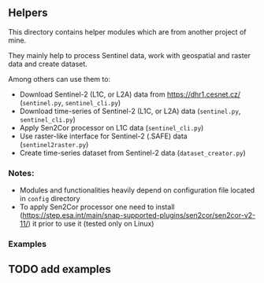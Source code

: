 ## Helpers

This directory contains helper modules which are from another project of mine.

They mainly help to process Sentinel data, work with geospatial and raster data and create dataset.

Among others can use them to:
- Download Sentinel-2 (L1C, or L2A) data from https://dhr1.cesnet.cz/ (`sentinel.py`, `sentinel_cli.py`)
- Download time-series of Sentinel-2 (L1C, or L2A) data (`sentinel.py`, `sentinel_cli.py`)
- Apply Sen2Cor processor on L1C data (`sentinel_cli.py`)
- Use raster-like interface for Sentinel-2 (.SAFE) data (`sentinel2raster.py`)
- Create time-series dataset from Sentinel-2 data (`dataset_creator.py`)

### Notes:

- Modules and functionalities heavily depend on configuration file located in
`config` directory
- To apply Sen2Cor processor one need to install (https://step.esa.int/main/snap-supported-plugins/sen2cor/sen2cor-v2-11/) it prior to use it
  (tested only on Linux)

### Examples

## TODO add examples